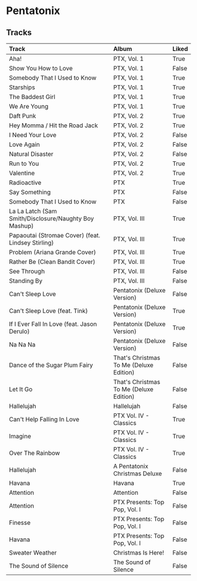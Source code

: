 # Pentatonix

## Tracks

| Track                                                 | Album                                   | Liked   |
|:------------------------------------------------------|:----------------------------------------|:--------|
| Aha!                                                  | PTX, Vol. 1                             | True    |
| Show You How to Love                                  | PTX, Vol. 1                             | False   |
| Somebody That I Used to Know                          | PTX, Vol. 1                             | True    |
| Starships                                             | PTX, Vol. 1                             | True    |
| The Baddest Girl                                      | PTX, Vol. 1                             | True    |
| We Are Young                                          | PTX, Vol. 1                             | True    |
| Daft Punk                                             | PTX, Vol. 2                             | True    |
| Hey Momma / Hit the Road Jack                         | PTX, Vol. 2                             | True    |
| I Need Your Love                                      | PTX, Vol. 2                             | False   |
| Love Again                                            | PTX, Vol. 2                             | False   |
| Natural Disaster                                      | PTX, Vol. 2                             | False   |
| Run to You                                            | PTX, Vol. 2                             | True    |
| Valentine                                             | PTX, Vol. 2                             | True    |
| Radioactive                                           | PTX                                     | True    |
| Say Something                                         | PTX                                     | False   |
| Somebody That I Used to Know                          | PTX                                     | False   |
| La La Latch (Sam Smith/Disclosure/Naughty Boy Mashup) | PTX, Vol. III                           | True    |
| Papaoutai (Stromae Cover) (feat. Lindsey Stirling)    | PTX, Vol. III                           | True    |
| Problem (Ariana Grande Cover)                         | PTX, Vol. III                           | True    |
| Rather Be (Clean Bandit Cover)                        | PTX, Vol. III                           | True    |
| See Through                                           | PTX, Vol. III                           | False   |
| Standing By                                           | PTX, Vol. III                           | False   |
| Can't Sleep Love                                      | Pentatonix (Deluxe Version)             | False   |
| Can't Sleep Love (feat. Tink)                         | Pentatonix (Deluxe Version)             | True    |
| If I Ever Fall In Love (feat. Jason Derulo)           | Pentatonix (Deluxe Version)             | True    |
| Na Na Na                                              | Pentatonix (Deluxe Version)             | False   |
| Dance of the Sugar Plum Fairy                         | That's Christmas To Me (Deluxe Edition) | False   |
| Let It Go                                             | That's Christmas To Me (Deluxe Edition) | False   |
| Hallelujah                                            | Hallelujah                              | False   |
| Can't Help Falling In Love                            | PTX Vol. IV - Classics                  | True    |
| Imagine                                               | PTX Vol. IV - Classics                  | True    |
| Over The Rainbow                                      | PTX Vol. IV - Classics                  | True    |
| Hallelujah                                            | A Pentatonix Christmas Deluxe           | False   |
| Havana                                                | Havana                                  | True    |
| Attention                                             | Attention                               | False   |
| Attention                                             | PTX Presents: Top Pop, Vol. I           | False   |
| Finesse                                               | PTX Presents: Top Pop, Vol. I           | False   |
| Havana                                                | PTX Presents: Top Pop, Vol. I           | False   |
| Sweater Weather                                       | Christmas Is Here!                      | False   |
| The Sound of Silence                                  | The Sound of Silence                    | False   |